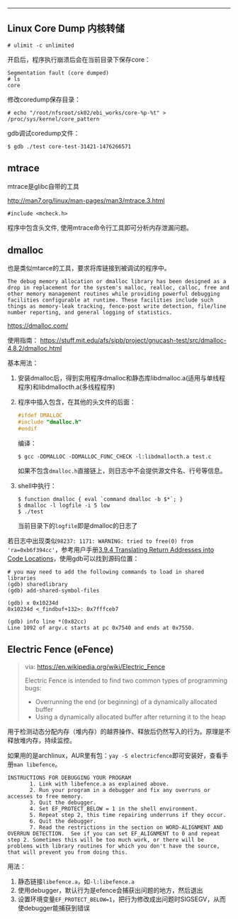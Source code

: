

---

## Linux Core Dump 内核转储


```
# ulimit -c unlimited
```

开启后，程序执行崩溃后会在当前目录下保存core：

```
Segmentation fault (core dumped)
# ls
core 
```

修改coredump保存目录：

```
# echo "/root/nfsroot/sk02/ebi_works/core-%p-%t" > /proc/sys/kernel/core_pattern
```

gdb调试coredump文件：

```
$ gdb ./test core-test-31421-1476266571
```



## mtrace

mtrace是glibc自带的工具

<http://man7.org/linux/man-pages/man3/mtrace.3.html>

```
#include <mcheck.h>
```

程序中包含头文件, 使用mtrace命令行工具即可分析内存泄漏问题。



## dmalloc

也是类似mtarce的工具，要求将库链接到被调试的程序中。

```
The debug memory allocation or dmalloc library has been designed as a drop in replacement for the system's malloc, realloc, calloc, free and other memory management routines while providing powerful debugging facilities configurable at runtime. These facilities include such things as memory-leak tracking, fence-post write detection, file/line number reporting, and general logging of statistics.
```

https://dmalloc.com/

使用指南： https://stuff.mit.edu/afs/sipb/project/gnucash-test/src/dmalloc-4.8.2/dmalloc.html

基本用法：

1. 安装dmalloc后，得到实用程序dmalloc和静态库libdmalloc.a(适用与单线程程序)和libdmallocth.a(多线程程序)

2. 程序中插入包含，在其他的头文件的后面：

   ```c
   #ifdef DMALLOC
   #include "dmalloc.h"
   #endif
   ```

   编译：

   ```
   $ gcc -DDMALLOC -DDMALLOC_FUNC_CHECK -l:libdmallocth.a test.c
   ```

   如果不包含`dmalloc.h`直接链上，则日志中不会提供源文件名、行号等信息。

3. shell中执行：

   ```
   $ function dmalloc { eval `command dmalloc -b $*`; }
   $ dmalloc -l logfile -i 5 low
   $ ./test
   ```

   当前目录下的`logfile`即是dmalloc的日志了

若日志中出现类似`98237: 1171: WARNING: tried to free(0) from 'ra=0xb6f394cc'`，参考用户手册[3.9.4 Translating Return Addresses into Code Locations](https://dmalloc.com/docs/latest/online/dmalloc_17.html#SEC23)，使用gdb可以找到源码位置：

```
# you may need to add the following commands to load in shared libraries
(gdb) sharedlibrary
(gdb) add-shared-symbol-files

(gdb) x 0x10234d
0x10234d <_findbuf+132>: 0x7fffceb7

(gdb) info line *(0x82cc)
Line 1092 of argv.c starts at pc 0x7540 and ends at 0x7550.
```




## Electric Fence (eFence)

> via: https://en.wikipedia.org/wiki/Electric_Fence
>
> Electric Fence is intended to find two common types of programming bugs:
>
> * Overrunning the end (or beginning) of a dynamically allocated buffer
> * Using a dynamically allocated buffer after returning it to the heap

用于检测动态分配内存（堆内存）的越界操作、释放后仍然写入的行为。原理是不释放堆内存，持续监控。

如果用的是archlinux，AUR里有包：`yay -S electricfence`即可安装好，查看手册`man libefence`。

```
INSTRUCTIONS FOR DEBUGGING YOUR PROGRAM
       1. Link with libefence.a as explained above.
       2. Run your program in a debugger and fix any overruns or accesses to free memory.
       3. Quit the debugger.
       4. Set EF_PROTECT_BELOW = 1 in the shell environment.
       5. Repeat step 2, this time repairing underruns if they occur.
       6. Quit the debugger.
       7. Read the restrictions in the section on WORD-ALIGNMENT AND OVERRUN DETECTION.  See if you can set EF_ALIGNMENT to 0 and repeat step 2. Sometimes this will be too much work, or there will be problems with library routines for which you don't have the source, that will prevent you from doing this.
```

用法：

1. 静态链接`libefence.a`，如`-l:libefence.a`
2. 使用debugger，默认行为是efence会捕获出问题的地方，然后退出
3. 设置环境变量`EF_PROTECT_BELOW=1`，把行为修改成出问题时SIGSEGV，从而使debugger能捕获到错误



